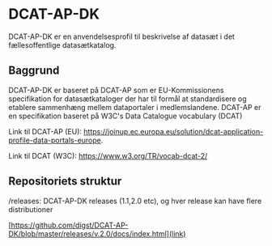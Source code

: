 # DCAT-AP-DK
DCAT-AP-DK er en anvendelsesprofil til beskrivelse af datasæt i det fællesoffentlige datasætkatalog.

## Baggrund
DCAT-AP-DK er baseret på DCAT-AP som er EU-Kommissionens specifikation for datasætkataloger der har til formål at standardisere og etablere sammenhæng mellem dataportaler i medlemslandene. DCAT-AP er en specifikation baseret på W3C's Data Catalogue vocabulary (DCAT)

Link til DCAT-AP (EU): https://joinup.ec.europa.eu/solution/dcat-application-profile-data-portals-europe. 

Link til DCAT (W3C): https://www.w3.org/TR/vocab-dcat-2/ 

## Repositoriets struktur
/releases: DCAT-AP-DK releases (1.1,2.0 etc), og hver release kan have flere distributioner

[https://github.com/digst/DCAT-AP-DK/blob/master/releases/v.2.0/docs/index.html](link)

<a href="https://github.com/digst/DCAT-AP-DK/blob/master/releases/v.2.0/docs/index.html">
